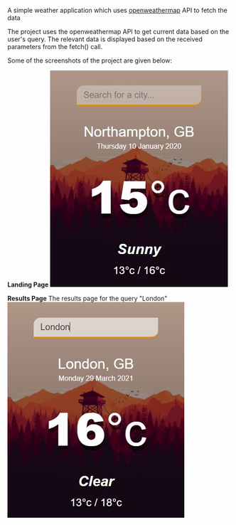A simple weather application which uses [openweathermap](https://openweathermap.org/) API to fetch the data

The project uses the openweathermap API to get current data based on the user's query. The relevant data is displayed based on the received parameters from the fetch() call.

Some of the screenshots of the project are given below:

**Landing Page**
![LandingPage](https://github.com/pujansoni/JavaScript/blob/main/weatherappjs/img/Landing_Page.JPG)

**Results Page**
The results page for the query "London"
![ResultPage](https://github.com/pujansoni/JavaScript/blob/main/weatherappjs/img/London_query_page.JPG)
